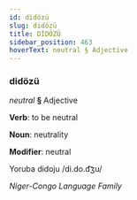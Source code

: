 ```yaml
---
id: didözü
slug: didözü
title: DİDÖZÜ
sidebar_position: 463
hoverText: neutral § Adjective
---
```


### didözü

*neutral* **§** Adjective

**Verb**: to be neutral

**Noun**: neutrality

**Modifier**: neutral

Yoruba didoju /di.do.d͡ʒu/

*Niger-Congo Language Family*